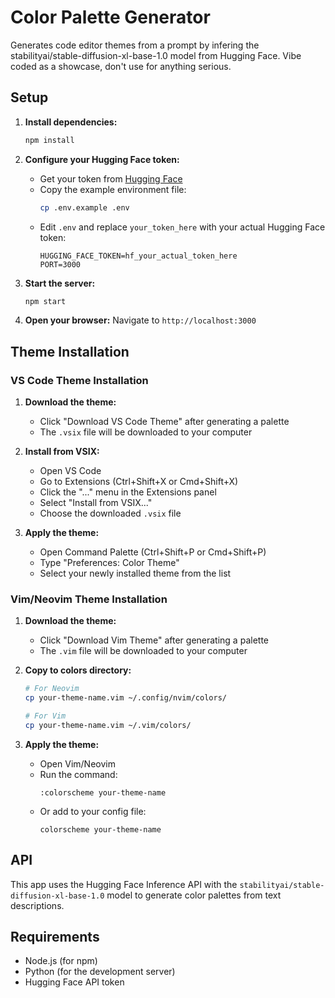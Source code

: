 # Color Palette Generator

Generates code editor themes from a prompt by infering the stabilityai/stable-diffusion-xl-base-1.0 model from Hugging Face. Vibe coded as a showcase, don't use for anything serious.

## Setup

1. **Install dependencies:**
   ```bash
   npm install
   ```

2. **Configure your Hugging Face token:**
   - Get your token from [Hugging Face](https://huggingface.co/settings/tokens)
   - Copy the example environment file:
     ```bash
     cp .env.example .env
     ```
   - Edit `.env` and replace `your_token_here` with your actual Hugging Face token:
     ```
     HUGGING_FACE_TOKEN=hf_your_actual_token_here
     PORT=3000
     ```

3. **Start the server:**
   ```bash
   npm start
   ```

4. **Open your browser:**
   Navigate to `http://localhost:3000`

## Theme Installation

### VS Code Theme Installation

1. **Download the theme:**
   - Click "Download VS Code Theme" after generating a palette
   - The `.vsix` file will be downloaded to your computer

2. **Install from VSIX:**
   - Open VS Code
   - Go to Extensions (Ctrl+Shift+X or Cmd+Shift+X)
   - Click the "..." menu in the Extensions panel
   - Select "Install from VSIX..."
   - Choose the downloaded `.vsix` file

3. **Apply the theme:**
   - Open Command Palette (Ctrl+Shift+P or Cmd+Shift+P)
   - Type "Preferences: Color Theme"
   - Select your newly installed theme from the list

### Vim/Neovim Theme Installation

1. **Download the theme:**
   - Click "Download Vim Theme" after generating a palette
   - The `.vim` file will be downloaded to your computer

2. **Copy to colors directory:**
   ```bash
   # For Neovim
   cp your-theme-name.vim ~/.config/nvim/colors/
   
   # For Vim
   cp your-theme-name.vim ~/.vim/colors/
   ```

3. **Apply the theme:**
   - Open Vim/Neovim
   - Run the command:
     ```
     :colorscheme your-theme-name
     ```
   - Or add to your config file:
     ```
     colorscheme your-theme-name
     ```

## API

This app uses the Hugging Face Inference API with the `stabilityai/stable-diffusion-xl-base-1.0` model to generate color palettes from text descriptions.

## Requirements

- Node.js (for npm)
- Python (for the development server)
- Hugging Face API token
